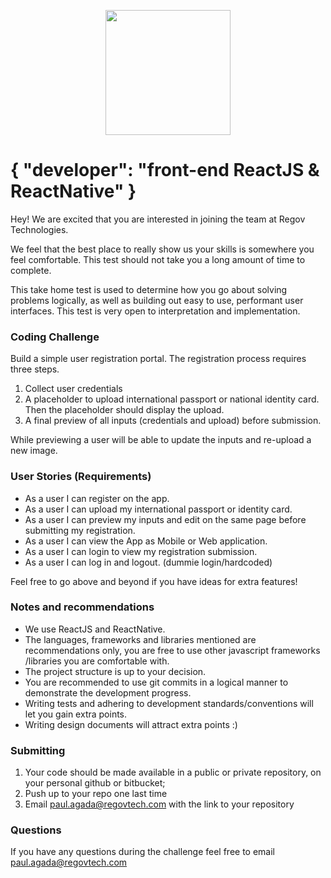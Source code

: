 <p align="center">
  <img src="https://static.wixstatic.com/media/3ba736_be1f7ac0f8bf4e049a5fb6616b18d827~mv2_d_1937_1405_s_2.png/v1/fill/w_220,h_140,al_c,q_85,usm_0.66_1.00_0.01/Regov%20Technologies%202%20PNG_edited.webp" width="200">
</p>

# { "developer": "front-end ReactJS & ReactNative" }

Hey! We are excited that you are interested in joining the team at Regov Technologies.

We feel that the best place to really show us your skills is somewhere you feel comfortable. This test should not take you a long amount of time to complete.

This take home test is used to determine how you go about solving problems logically, as well as building out easy to use, performant user interfaces. This test is very open to interpretation and implementation.

### Coding Challenge

Build a simple user registration portal. The registration process requires three steps.

1. Collect user credentials
2. A placeholder to upload international passport or national identity card. Then the placeholder should display the upload.
3. A final preview of all inputs (credentials and upload) before submission.

While previewing a user will be able to update the inputs and re-upload a new image.

### User Stories (Requirements)

- As a user I can register on the app.
- As a user I can upload my international passport or identity card.
- As a user I can preview my inputs and edit on the same page before submitting my registration.
- As a user I can view the App as Mobile or Web application.
- As a user I can login to view my registration submission.
- As a user I can log in and logout. (dummie login/hardcoded)

Feel free to go above and beyond if you have ideas for extra features!

### Notes and recommendations

- We use ReactJS and ReactNative.
- The languages, frameworks and libraries mentioned are recommendations only, you are free to use other javascript frameworks /libraries you are comfortable with.
- The project structure is up to your decision.
- You are recommended to use git commits in a logical manner to demonstrate the development progress.
- Writing tests and adhering to development standards/conventions will let you gain extra points.
- Writing design documents will attract extra points :)

### Submitting

1. Your code should be made available in a public or private repository, on your personal github or bitbucket;
2. Push up to your repo one last time
3. Email paul.agada@regovtech.com with the link to your repository

### Questions

If you have any questions during the challenge feel free to email paul.agada@regovtech.com
